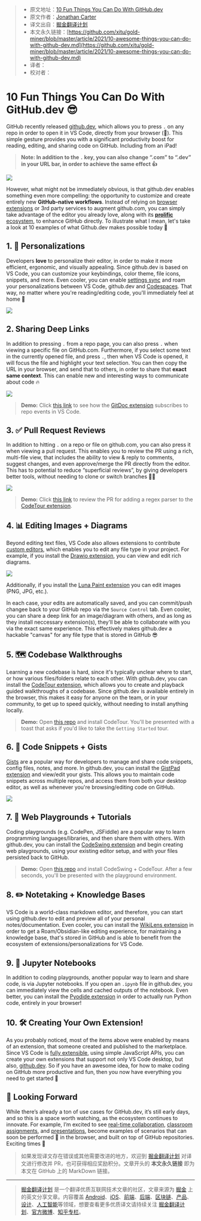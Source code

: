 > * 原文地址：[10 Fun Things You Can Do With GitHub.dev](https://dev.to/lostintangent/10-awesome-things-you-can-do-with-github-dev-5fm7)
> * 原文作者：[Jonathan Carter](https://dev.to/lostintangent)
> * 译文出自：[掘金翻译计划](https://github.com/xitu/gold-miner)
> * 本文永久链接：[https://github.com/xitu/gold-miner/blob/master/article/2021/10-awesome-things-you-can-do-with-github-dev.md](https://github.com/xitu/gold-miner/blob/master/article/2021/10-awesome-things-you-can-do-with-github-dev.md)
> * 译者：
> * 校对者：

# 10 Fun Things You Can Do With GitHub.dev 😎

GitHub recently released [github.dev](https://github.dev), which allows you to press `.` on any repo in order to open it in VS Code, directly from your browser (🤯). This simple gesture provides you with a significant productivity boost for reading, editing, and sharing code on GitHub. Including from an iPad!

> **Note: In addition to the `.` key, you can also change “.com” to “.dev” in your URL bar, in order to achieve the same effect 👍**

![](https://res.cloudinary.com/practicaldev/image/fetch/s--VJkNTHVS--/c_limit%2Cf_auto%2Cfl_progressive%2Cq_auto%2Cw_880/https://pbs.twimg.com/media/E8hp-_MWEAQRYeB.jpg)

However, what might not be immediately obvious, is that github.dev enables something even more compelling: the opportunity to customize and create entirely new **GitHub-native workflows**. Instead of relying on [browser extensions](https://github.com/collections/github-browser-extensions) or 3rd party services to augment github.com, you can simply take advantage of the editor you already love, along with its [**prolific** ecosystem](https://marketplace.visualstudio.com/vscode), to enhance GitHub directly. To illustrate what I mean, let's take a look at 10 examples of what Github.dev makes possible today 🚀

## 1. 💄 Personalizations

Developers **love** to personalize their editor, in order to make it more efficient, ergonomic, and visually appealing. Since github.dev is based on VS Code, you can customize your keybindings, color theme, file icons, snippets, and more. Even cooler, you can enable [settings sync](https://code.visualstudio.com/docs/editor/settings-sync) and roam your personalizations between VS Code, github.dev and [Codespaces](https://github.com/features/codespaces). That way, no matter where you're reading/editing code, you'll immediately feel at home 💖

![](https://res.cloudinary.com/practicaldev/image/fetch/s--RSG3mtK5--/c_limit%2Cf_auto%2Cfl_progressive%2Cq_auto%2Cw_880/https://pbs.twimg.com/media/E9lhmoeXIAM7-Bl.jpg)

## 2. Sharing Deep Links

In addition to pressing `.` from a repo page, you can also press `.` when viewing a specific file on GitHub.com. Furthermore, if you select some text in the currently opened file, and press `.`, then when VS Code is opened, it will focus the file and highlight your text selection. You can then copy the URL in your browser, and send that to others, in order to share that **exact same context**. This can enable new and interesting ways to communicate about code 🔥

![](https://res.cloudinary.com/practicaldev/image/fetch/s--yElJmPGE--/c_limit%2Cf_auto%2Cfl_progressive%2Cq_auto%2Cw_880/https://pbs.twimg.com/media/E9pdcqiVUAEa13W.jpg)

> **Demo:** Click [this link](https://github.dev/lostintangent/gitdoc/blob/master/src/extension.ts#L26-L27) to see how the [GitDoc extension](https://aka.ms/gitdoc) subscribes to repo events in VS Code.

## 3. ✅ Pull Request Reviews

In addition to hitting `.` on a repo or file on github.com, you can also press it when viewing a pull request. This enables you to review the PR using a rich, multi-file view, that includes the ability to view & reply to comments, suggest changes, and even approve/merge the PR directly from the editor. This has to potential to reduce “superficial reviews”, by giving developers better tools, without needing to clone or switch branches 🙅‍♂️

![](https://res.cloudinary.com/practicaldev/image/fetch/s--AYrXWxQm--/c_limit%2Cf_auto%2Cfl_progressive%2Cq_auto%2Cw_880/https://pbs.twimg.com/media/E9I5DW-X0AUINAA.jpg)

> **Demo:** Click [this link](https://github.dev/microsoft/codetour/pull/153) to review the PR for adding a regex parser to the [CodeTour extension](https://aka.ms/codetour).

## 4. 📊 Editing Images + Diagrams

Beyond editing text files, VS Code also allows extensions to contribute [custom editors](https://code.visualstudio.com/api/extension-guides/custom-editors), which enables you to edit any file type in your project. For example, if you install the [Drawio extension](https://marketplace.visualstudio.com/items?itemName=hediet.vscode-drawio), you can view and edit rich diagrams.

![](https://res.cloudinary.com/practicaldev/image/fetch/s--WDkqu00U--/c_limit%2Cf_auto%2Cfl_progressive%2Cq_auto%2Cw_880/https://pbs.twimg.com/media/E8mbuSaX0AAAkEp.jpg)

Additionally, if you install the [Luna Paint extension](https://marketplace.visualstudio.com/items?itemName=Tyriar.luna-paint) you can edit images (PNG, JPG, etc.).

In each case, your edits are automatically saved, and you can commit/push changee back to your GitHub repo via the `Source Control` tab. Even cooler, you can share a deep link for an image/diagram with others, and as long as they install neccessary extension(s), they'll be able to collaborate with you via the exact same experience. This effectively makes github.dev a hackable "canvas" for any file type that is stored in GitHub 😎

## 5. 🗺 Codebase Walkthroughs

Learning a new codebase is hard, since it's typically unclear where to start, or how various files/folders relate to each other. With github.dev, you can install the [CodeTour extension](https://aka.ms/codetour), which allows you to create and playback guided walkthroughs of a codebase. Since github.dev is available entirely in the browser, this makes it easy for anyone on the team, or in your community, to get up to speed quickly, without needing to install anything locally.

> **Demo:** Open [this repo](https://github.dev/microsoft/codetour) and install CodeTour. You'll be presented with a toast that asks if you'd like to take the `Getting Started` tour.

## 6. 📕 Code Snippets + Gists

[Gists](https://gist.github.com) are a popular way for developers to manage and share code snippets, config files, notes, and more. In github.dev, you can install the [GistPad extension](https://aka.ms/gistpad) and view/edit your gists. This allows you to maintain code snippets across multiple repos, and access them from both your desktop editor, as well as whenever you're browsing/editing code on GitHub.

![](https://res.cloudinary.com/practicaldev/image/fetch/s--W9WuEbZ9--/c_limit%2Cf_auto%2Cfl_progressive%2Cq_auto%2Cw_880/https://pbs.twimg.com/media/E8w8aCiVoAIYOLl.jpg)

## 7. 🎢 Web Playgrounds + Tutorials

Coding playgrounds (e.g. CodePen, JSFiddle) are a popular way to learn programming languages/libraries, and then share them with others. With github.dev, you can install the [CodeSwing extension](https://aka.ms/codeswing) and begin creating web playgrounds, using your existing editor setup, and with your files persisted back to GitHub.

> **Demo:** Open [this repo](https://github.dev/lostintangent/rock-paper-scissors) and install CodeSwing + CodeTour. After a few seconds, you'll be presented with the playground environment.

## 8. ✏️ Notetaking + Knowledge Bases

VS Code is a world-class markdown editor, and therefore, you can start using github.dev to edit and preview all of your personal notes/documentation. Even cooler, you can install the [WikiLens extension](https://aka.ms/wikilens) in order to get a Roam/Obsidian-like editing experience, for maintaining a knowledge base, that's stored in GitHub and is able to benefit from the ecosystem of extensions/personalizations for VS Code.

## 9. 📓 Jupyter Notebooks

In addition to coding playgrounds, another popular way to learn and share code, is via Jupyter notebooks. If you open an `.ipynb` file in github.dev, you can immediately view the cells and cached outputs of the notebook. Even better, you can install the [Pyodide extension](https://marketplace.visualstudio.com/items?itemName=joyceerhl.vscode-pyodide) in order to actually run Python code, entirely in your browser!

## 10. 🛠 Creating Your Own Extension!

As you probably noticed, most of the items above were enabled by means of an extension, that someone created and published to the marketplace. Since VS Code is [fully extensible](https://code.visualstudio.com/api/references/vscode-api), using simple JavaScript APIs, you can create your own extensions that support not only VS Code desktop, but also, [github.dev](https://github.com/microsoft/vscode-docs/blob/vnext/api/extension-guides/web-extensions.md). So if you have an awesome idea, for how to make coding on GitHub more productive and fun, then you now have everything you need to get started 🏃

## 🔮 Looking Forward

While there’s already a ton of use cases for GitHub.dev, it’s still early days, and so this is a space worth watching, as the ecosystem continues to innovate. For example, I’m excited to see [real-time collaboration](https://aka.ms/vsls), [classroom assignments](https://marketplace.visualstudio.com/items?itemName=GitHub.classroom), and [presentations](https://marketplace.visualstudio.com/items?itemName=marp-team.marp-vscode), become examples of scenarios that can soon be performed 💯 in the browser, and built on top of GitHub repositories. Exciting times 🙌

> 如果发现译文存在错误或其他需要改进的地方，欢迎到 [掘金翻译计划](https://github.com/xitu/gold-miner) 对译文进行修改并 PR，也可获得相应奖励积分。文章开头的 **本文永久链接** 即为本文在 GitHub 上的 MarkDown 链接。

---

> [掘金翻译计划](https://github.com/xitu/gold-miner) 是一个翻译优质互联网技术文章的社区，文章来源为 [掘金](https://juejin.im) 上的英文分享文章。内容覆盖 [Android](https://github.com/xitu/gold-miner#android)、[iOS](https://github.com/xitu/gold-miner#ios)、[前端](https://github.com/xitu/gold-miner#前端)、[后端](https://github.com/xitu/gold-miner#后端)、[区块链](https://github.com/xitu/gold-miner#区块链)、[产品](https://github.com/xitu/gold-miner#产品)、[设计](https://github.com/xitu/gold-miner#设计)、[人工智能](https://github.com/xitu/gold-miner#人工智能)等领域，想要查看更多优质译文请持续关注 [掘金翻译计划](https://github.com/xitu/gold-miner)、[官方微博](http://weibo.com/juejinfanyi)、[知乎专栏](https://zhuanlan.zhihu.com/juejinfanyi)。
